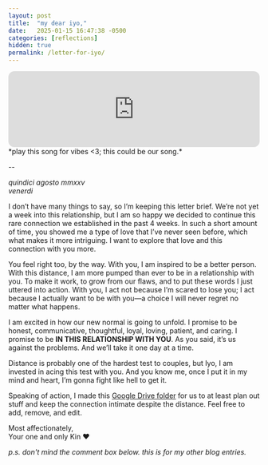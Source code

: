```yaml
---
layout: post
title:  "my dear iyo,"
date:   2025-01-15 16:47:38 -0500
categories: [reflections]
hidden: true
permalink: /letter-for-iyo/
---
```


<iframe data-testid="embed-iframe" style="border-radius:12px" src="https://open.spotify.com/embed/track/1vzxlhQ3dujloZsqeO3Wei?utm_source=generator" width="100%" height="152" frameBorder="0" allowfullscreen="" allow="autoplay; clipboard-write; encrypted-media; fullscreen; picture-in-picture" loading="lazy"></iframe>
*play this song for vibes <3; this could be our song.*

--

_quindici agosto mmxxv_
<br>
_venerdi_

I don’t have many things to say, so I’m keeping this letter brief. We’re not yet a week into this relationship, but I am so happy we decided to continue this rare connection we established in the past 4 weeks. In such a short amount of time, you showed me a type of love that I’ve never seen before, which what makes it more intriguing. I want to explore that love and this connection with you more. 

You feel right too, by the way. With you, I am inspired to be a better person. With this distance, I am more pumped than ever to be in a relationship with you. To make it work, to grow from our flaws, and to put these words I just uttered into action. With you, I act not because I’m scared to lose you; I act because I actually want to be with you—a choice I will never regret no matter what happens.

I am excited in how our new normal is going to unfold. I promise to be honest, communicative, thoughtful, loyal, loving, patient, and caring. I promise to be **IN THIS RELATIONSHIP WITH YOU**. As you said, it’s us against the problems. And we’ll take it one day at a time.

Distance is probably one of the hardest test to couples, but Iyo, I am invested in acing this test with you. And you know me, once I put it in my mind and heart, I’m gonna fight like hell to get it.

Speaking of action, I made this [Google Drive folder](https://drive.google.com/drive/folders/1dyYJDn8eIV6W-w8m8o5qbUOj1q_6giP_?usp=drive_link) for us to at least plan out stuff and keep the connection intimate despite the distance. Feel free to add, remove, and edit.

Most affectionately,
<br>
Your one and only Kin ❤️

_p.s. don't mind the comment box below. this is for my other blog entries._